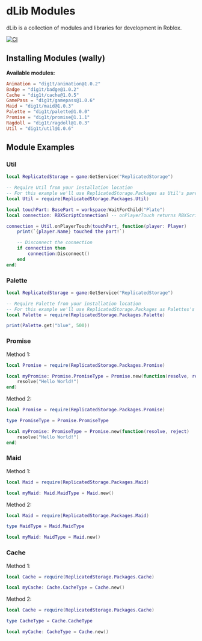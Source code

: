 # dLib Modules

dLib is a collection of modules and libraries for development in Roblox.

[![CI](https://github.com/dig1t/dlib/actions/workflows/ci.yml/badge.svg?branch=main)](https://github.com/dig1t/dlib/actions/workflows/ci.yml)

## Installing Modules (wally)
**Available modules:**
```toml
Animation = "dig1t/animation@1.0.2"
Badge = "dig1t/badge@1.0.2"
Cache = "dig1t/cache@1.0.5"
GamePass = "dig1t/gamepass@1.0.6"
Maid = "dig1t/maid@1.0.3"
Palette = "dig1t/palette@1.0.0"
Promise = "dig1t/promise@1.1.1"
Ragdoll = "dig1t/ragdoll@1.0.3"
Util = "dig1t/util@1.0.6"
```

## Module Examples

### Util
```lua
local ReplicatedStorage = game:GetService("ReplicatedStorage")

-- Require Util from your installation location
-- For this example we'll use ReplicatedStorage.Packages as Util's parent location
local Util = require(ReplicatedStorage.Packages.Util)

local touchPart: BasePart = workspace:WaitForChild("Plate")
local connection: RBXScriptConnection? -- onPlayerTouch returns RBXScriptConnection

connection = Util.onPlayerTouch(touchPart, function(player: Player)
	print(`{player.Name} touched the part!`)

	-- Disconnect the connection
	if connection then
		connection:Disconnect()
	end
end)
```

### Palette
```lua
local ReplicatedStorage = game:GetService("ReplicatedStorage")

-- Require Palette from your installation location
-- For this example we'll use ReplicatedStorage.Packages as Palettes's parent location
local Palette = require(ReplicatedStorage.Packages.Palette)

print(Palette.get("blue", 500))
```

### Promise

Method 1:
```lua
local Promise = require(ReplicatedStorage.Packages.Promise)

local myPromise: Promise.PromiseType = Promise.new(function(resolve, reject)
	resolve("Hello World!")
end)
```

Method 2:
```lua
local Promise = require(ReplicatedStorage.Packages.Promise)

type PromiseType = Promise.PromiseType

local myPromise: PromiseType = Promise.new(function(resolve, reject)
	resolve("Hello World!")
end)
```

### Maid

Method 1:
```lua
local Maid = require(ReplicatedStorage.Packages.Maid)

local myMaid: Maid.MaidType = Maid.new()
```

Method 2:
```lua
local Maid = require(ReplicatedStorage.Packages.Maid)

type MaidType = Maid.MaidType

local myMaid: MaidType = Maid.new()
```

### Cache

Method 1:
```lua
local Cache = require(ReplicatedStorage.Packages.Cache)

local myCache: Cache.CacheType = Cache.new()
```

Method 2:
```lua
local Cache = require(ReplicatedStorage.Packages.Cache)

type CacheType = Cache.CacheType

local myCache: CacheType = Cache.new()
```
